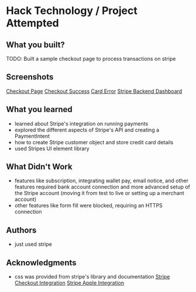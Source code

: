 # Hack Technology / Project Attempted

## What you built? 

TODO: Built a sample checkout page to process transactions on stripe

## Screenshots
[Checkout Page](./screenshots/paymentForm.png)
[Checkout Success](./screenshots/paymentSuccess.png)
[Card Error](./screenshots/cardFormError.png)
[Stripe Backend Dashboard](./screenshots/allPayments.png)

## What you learned

- learned about Stripe's integration on running payments
- explored the different aspects of Stripe's API and creating a PaymentIntent
- how to create Stripe customer object and store credit card details
- used Stripes UI element library 

## What Didn't Work
- features like subscription, integrating wallet pay, email notice, and other features required bank account connection and more advanced setup of the Stripe account (moving it from test to live or setting up a merchant account)
- other features like form fill were blocked, requiring an HTTPS connection

## Authors

- just used stripe

## Acknowledgments
- css was provided from stripe's library and documentation
[Stripe Checkout Integration](https://stripe.com/docs/checkout/integration-builder)
[Stripe Apple Integration](https://stripe.com/docs/stripe-js/elements/payment-request-button)